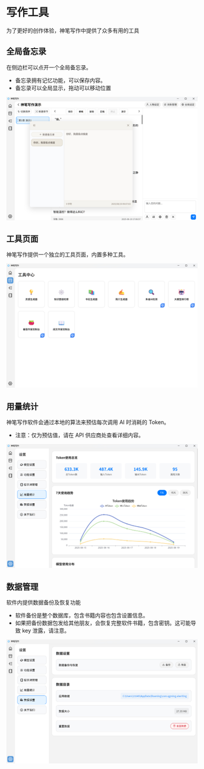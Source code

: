 # 写作工具

为了更好的创作体验，神笔写作中提供了众多有用的工具

## 全局备忘录

在侧边栏可以点开一个全局备忘录。

- 备忘录拥有记忆功能，可以保存内容。
- 备忘录可以全局显示，拖动可以移动位置

![全局备忘录](../public/memo.jpg)

## 工具页面

神笔写作提供一个独立的工具页面，内置多种工具。

![工具页面](../public/alltools.jpg)

## 用量统计

神笔写作软件会通过本地的算法来预估每次调用 AI 时消耗的 Token。

- 注意：仅为预估值，请在 API 供应商处查看详细内容。

![用量统计](../public/token.jpg)

## 数据管理

软件内提供数据备份及恢复功能

- 软件备份是整个数据库，包含书籍内容也包含设置信息。
- 如果把备份数据包发给其他朋友，会恢复完整软件书籍，包含密钥。这可能导致 key 泄露，请注意。

![备份恢复](../public/backup.jpg)
